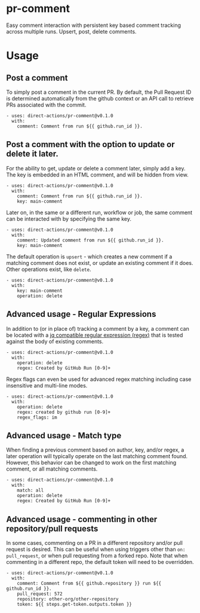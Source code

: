 # pr-comment
Easy comment interaction with persistent key based comment tracking across
multiple runs. Upsert, post, delete comments.

# Usage
## Post a comment
To simply post a comment in the current PR. By default, the Pull Request ID is
determined automatically from the github context or an API call to retrieve
PRs associated with the commit.
```
- uses: direct-actions/pr-comment@v0.1.0
  with:
    comment: Comment from run ${{ github.run_id }}.
```

##  Post a comment with the option to update or delete it later.
For the ability to get, update or delete a comment later, simply add a key. The
key is embedded in an HTML comment, and will be hidden from view.
```
- uses: direct-actions/pr-comment@v0.1.0
  with:
    comment: Comment from run ${{ github.run_id }}.
    key: main-comment
```
Later on, in the same or a different run, workflow or job, the same comment can
be interacted with by specifying the same key.
```
- uses: direct-actions/pr-comment@v0.1.0
  with:
    comment: Updated comment from run ${{ github.run_id }}.
    key: main-comment
```
The default operation is `upsert` - which creates a new comment if a matching
comment does not exist, or update an existing comment if it does. Other
operations exist, like `delete`.
```
- uses: direct-actions/pr-comment@v0.1.0
  with:
    key: main-comment
    operation: delete
```

## Advanced usage - Regular Expressions
In addition to (or in place of) tracking a comment by a key, a comment can be
located with a [jq compatible regular expression (regex)](https://jqlang.github.io/jq/manual/#regular-expressions)
that is tested against the body of existing comments.
```
- uses: direct-actions/pr-comment@v0.1.0
  with:
    operation: delete
    regex: Created by GitHub Run [0-9]+
```
Regex flags can even be used for advanced regex matching including case
insensitive and multi-line modes.
```
- uses: direct-actions/pr-comment@v0.1.0
  with:
    operation: delete
    regex: created by github run [0-9]+
    regex_flags: im
```

## Advanced usage - Match type
When finding a previous comment based on author, key, and/or regex, a later
operation will typically operate on the last matching comment found. However,
this behavior can be changed to work on the first matching comment, or all
matching comments.
```
- uses: direct-actions/pr-comment@v0.1.0
  with:
    match: all
    operation: delete
    regex: Created by GitHub Run [0-9]+
```

## Advanced usage - commenting in other repository/pull requests
In some cases, commenting on a PR in a different repository and/or pull request
is desired. This can be useful when using triggers other than `on: pull_request`,
or when pull requesting from a forked repo. Note that when commenting in a
different repo, the default token will need to be overridden.
```
- uses: direct-actions/pr-comment@v0.1.0
  with:
    comment: Comment from ${{ github.repository }} run ${{ github.run_id }}.
    pull_request: 572
    repository: other-org/other-repository
    token: ${{ steps.get-token.outputs.token }}
```
